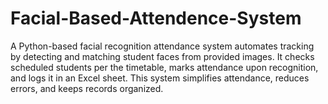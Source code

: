 # Facial-Based-Attendence-System
A Python-based facial recognition attendance system automates tracking by detecting and matching student faces from provided images. 
It checks scheduled students per the timetable, marks attendance upon recognition, and 
logs it in an Excel sheet. This system simplifies attendance, reduces errors, and keeps records organized.
